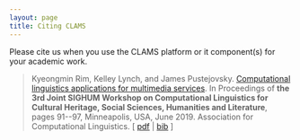 ```yaml
---
layout: page
title: Citing CLAMS
---
```


Please cite us when you use the CLAMS platform or it component(s) for your academic work. 


> Kyeongmin Rim, Kelley Lynch, and James Pustejovsky. [Computational linguistics applications for multimedia services](https://aclweb.org/anthology/papers/W/W19/W19-2512/). In Proceedings of **the 3rd Joint SIGHUM Workshop on Computational Linguistics for Cultural Heritage, Social Sciences, Humanities and Literature**, pages 91--97, Minneapolis, USA, June 2019. Association for Computational Linguistics. [ [pdf](https://www.aclweb.org/anthology/W19-2512) \| [bib](https://www.aclweb.org/anthology/W19-2512.bib) ]

